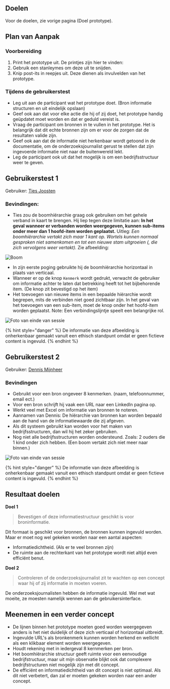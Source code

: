 ## Doelen

Voor de doelen, zie vorige pagina (Doel prototype).


## Plan van Aanpak

### Voorbereiding
1. Print het prototype uit. De printjes zijn hier te vinden: <!--<<TODO>> voeg link toe-->
1. Gebruik een stanleymes om deze uit te snijden. 
2. Knip post-its in reepjes uit. Deze dienen als invulvelden van het prototype.


### Tijdens de gebruikerstest
* Leg uit aan de participant wat het prototype doet. (Bron informatie structuren en uit eindelijk opslaan)
* Geef ook aan dat voor elke actie die hij of zij doet, het prototype handig geüpdatet moet worden en dat er geduld vereist is.
* Vraag de participant om bronnen in te vullen in het prototype. Het is belangrijk dat dit echte bronnen zijn om er voor de zorgen dat de resultaten valide zijn.
* Geef ook aan dat de informatie niet herkenbaar wordt getoond in de documentatie, om de onderzoeksjournalist gerust te stellen dat zijn ingevoerde informatie niet naar de buitenwereld lekt.
* Leg de participant ook uit dat het mogelijk is om een bedrijfsstructuur weer te geven.



## Gebruikerstest 1

Gebruiker: [Ties Joosten](https://www.ftm.nl/auteur/ties-joosten)

### Bevindingen:
* Ties zou de boomhiërarchie graag ook gebruiken om het gehele verband in kaart te brengen. Hij liep tegen deze limitatie aan: **In het geval wanneer er verbanden worden weergegeven, kunnen sub-items onder meer dan 1 hoofd-item worden geplaatst.** Uitleg: *Een boomhiërarchie vertakt zich maar 1 kant op. Wortels kunnen normaal gesproken niet samenkomen en tot een nieuwe stam uitgroeien (, die zich vervolgens weer vertakt).*  Zie afbeelding:

![Boom](content/boom.png)

* In zijn eerste poging gebruikte hij de boomhiërarchie horizontaal in plaats van verticaal.
* Wanneer er op de knop `Kenmerk` wordt gedrukt, verwacht de gebruiker om informatie achter te laten dat betrekking heeft tot het bijbehorende item. (De knop zit bevestigd op het item)
* Het toevoegen van nieuwe items in een bepaalde hiërarchie wordt begrepen, mits de verbinden niet goed zichtbaar zijn. In het geval van het toevoegen van een sub-item, moet de knop onder het hoofd-item worden geplaatst. Note: Een verbindingslijntje speelt een belangrijke rol.

![Foto van einde van sessie](content/testen-met-ties.jpg)

{% hint style="danger" %}
De informatie van deze afbeelding is onherkenbaar gemaakt vanuit een ethisch standpunt omdat er geen fictieve content is ingevuld.
{% endhint %}


## Gebruikerstest 2

Gebruiker: [Dennis Mijnheer](https://www.ftm.nl/auteur/Dennis-Mijnheer)

### Bevindingen

* Gebruikt voor een bron ongeveer 8 kenmerken. (naam, telefoonnummer, email ect.)
* Voor een bron schrijft hij vaak een URL naar een LinkedIn pagina op.
* Werkt veel met Excel om informatie van bronnen te noteren.
* Aannamen van Dennis: De hiërarchie van bronnen kan worden bepaald aan de hand van de informatiewaarde die zij afgeven.
* Als dit systeem gebruikt kan worden voor het maken van bedrijfsstructuren, dan wil hij het zeker gebruiken. 
* Nog niet alle bedrijfsstructuren worden ondersteund. Zoals: 2 ouders die 1 kind onder zich hebben. (Een boom vertakt zich niet meer naar binnen.)

![Foto van einde van sessie](content/testen-met-dennis.jpg)

{% hint style="danger" %}
De informatie van deze afbeelding is onherkenbaar gemaakt vanuit een ethisch standpunt omdat er geen fictieve content is ingevuld.
{% endhint %}


## Resultaat doelen

__Doel 1__

> Bevestigen of deze informatiestructuur geschikt is voor broninformatie.

Dit formaat is geschikt voor bronnen, de bronnen kunnen ingevuld worden. Maar er moet nog wel gekeken worden naar een aantal aspecten:
* Informatiedichtheid. (Als er te veel bronnen zijn)
* De ruimte aan de rechterkant van het prototype wordt niet altijd even efficiënt benut.

__Doel 2__

> Controleren of de onderzoeksjournalist zit te wachten op een concept waar hij of zij informatie in moeten voeren.

De onderzoeksjournalisten hebben de informatie ingevuld. Wel met wat moeite, ze moesten namelijk wennen aan de gebruikersinterface.



## Meenemen in een verder concept
* De lijnen binnen het prototype moeten goed worden weergegeven anders is het niet duidelijk of deze zich verticaal of horizontaal uitbreidt.
* Ingevulde URL's als bronkenmerk kunnen worden herkend en wellicht als een klikbaar element worden weergegeven.
* Houdt rekening met in iedergeval 8 kernmerken per bron.
* Het boomhiërarchie structuur geeft ruimte voor een eenvoudige bedrijfstructuur, maar uit mijn observatie blijkt ook dat complexere bedrijfstructuren niet mogelijk zijn met dit concept.
* De efficiënt en informatiedichtheid van dit concept is niet optimaal. Als dit niet verbetert, dan zal er moeten gekeken worden naar een ander concept.